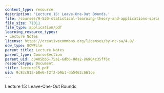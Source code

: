 ```yaml
---
content_type: resource
description: 'Lecture 15: Leave-One-Out Bounds.'
file: /courses/9-520-statistical-learning-theory-and-applications-spring-2003/9c83c812b8e6f2f2b9b1da5462c661ce_lecture15.pdf
file_size: 71011
file_type: application/pdf
learning_resource_types:
- Lecture Notes
license: https://creativecommons.org/licenses/by-nc-sa/4.0/
ocw_type: OCWFile
parent_title: Lecture Notes
parent_type: CourseSection
parent_uid: c3405bb5-75a1-6db6-0da2-86904c35ff6c
resourcetype: Document
title: lecture15.pdf
uid: 9c83c812-b8e6-f2f2-b9b1-da5462c661ce
---
```

Lecture 15: Leave-One-Out Bounds.